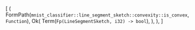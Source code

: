 [
    (
        FormPath(`mnist_classifier::line_segment_sketch::convexity::is_convex`, `Function`),
        Ok(
            Term(`Fp(LineSegmentSketch, i32) -> bool`),
        ),
    ),
]